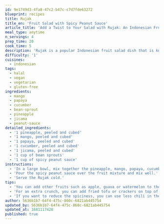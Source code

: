 ```yaml
---
id: 9e1749d3-4fa8-47c2-b47c-c7d7fde63272
blueprint: recipes
title: Rujak
title_en: 'Fruit Salad with Spicy Peanut Sauce'
article_title: 'Add a Twist to Your Salad with Rujak: An Indonesian Fruit Salad Recipe'
meal_type: anytime
n_servings: 4
prep_time: 20
cook_time: 5
description: 'Rujak is a popular Indonesian fruit salad dish that is known for its sweet, sour, and spicy flavors. The dish consists of various fruits, such as pineapple, mango, papaya, and cucumber, mixed with a spicy peanut sauce. This recipe serves four people and takes approximately 25 minutes to prepare and cook.'
difficulty: '1'
cuisines:
  - indonesian
tags:
  - halal
  - vegan
  - vegetarian
  - gluten-free
ingredients:
  - mango
  - papaya
  - cucumber
  - bean-sprout
  - pineapple
  - jicama
  - peanut-sauce
detailed_ingredients:
  - '1 pineapple, peeled and cubed'
  - '1 mango, peeled and cubed'
  - '1 papaya, peeled and cubed'
  - '1 cucumber, peeled and cubed'
  - '1 jicama, peeled and cubed'
  - '1 cup of bean sprouts'
  - '1 cup of spicy peanut sauce'
instructions:
  - 'In a large bowl, mix together the pineapple, mango, papaya, cucumber, jicama, and bean sprouts.'
  - 'Pour the spicy peanut sauce over the fruit mixture and mix well.'
  - 'Serve the Rujak cold.'
tips:
  - 'You can add other fruits such as apple, guava or watermelon to the salad.'
  - 'For an extra crunch, you can add fried tofu or crackers on top of the salad.'
  - 'If you want to reduce the spiciness, you can use less chili in the sauce or omit it altogether.'
author: 5636b1b7-64f4-475c-860c-6821ab445754
updated_by: 5636b1b7-64f4-475c-860c-6821ab445754
updated_at: 1681117428
published: true
---
```

